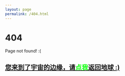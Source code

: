 ```yaml
---
layout: page
permalink: /404.html
---
```


# 404

Page not found! :(


<h2><a href="http://www.ityouknow.com/blog">您来到了宇宙的边缘，请<span style="color:#00FF00">点我</span>返回地球 :)</a></h2>
